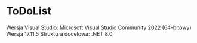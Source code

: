 # ToDoList
Wersja Visual Studio: Microsoft Visual Studio Community 2022 (64-bitowy) Wersja 17.11.5
Struktura docelowa: .NET 8.0